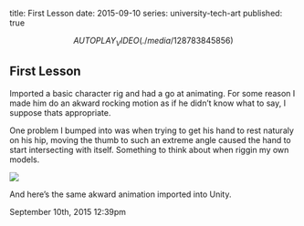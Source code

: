 title: First Lesson
date: 2015-09-10
series: university-tech-art
published: true

$$AUTOPLAY_VIDEO(./media/128783845856)$$

## First Lesson

Imported a basic character rig and had a go at animating. For some reason I made him do an akward rocking motion as if he didn&rsquo;t know what to say, I suppose thats appropriate.

One problem I bumped into was when trying to get his hand to rest naturaly on his hip, moving the thumb to such an extreme angle caused the hand to start intersecting with itself. Something to think about when riggin my own models.

<img src="./media/128783893644.png"/>
<div class="caption"><p>And here&rsquo;s the same akward animation imported into Unity.</p> </div>

<div id="footer">
<span id="timestamp"> September 10th, 2015 12:39pm </span>
</div>